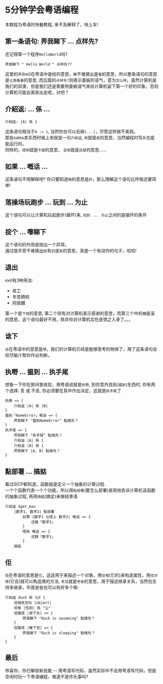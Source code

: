 # 5分钟学会粤语编程
本教程为粤语的快餐教程, 来不及解释了，快上车! 

## 第一条语句: 畀我睇下 ... 点样先?
还记得第一个程序`HelloWorld`吗?
```
畀我睇下 " Hello World " 点样先??
```
这里的`畀`(bei)在粤语中是给的意思，`睇`不难猜出是`看`的意思，所以整条语句的意思是`让我看看`的意思, 而后面的`点样先?`则表示委婉的语气，意为`怎么样`。虽然计算机是我们的奴隶，但是我们还是需要用委婉语气来给计算机留下第一个好的印象，否则计算机可能会离家出走呢，对吧？  

## 介紹返: ... 係 ...
```
介紹返: |A| 係 1
```
这条语句相当于`A := 1`, 当然你也可以去掉`|...|`，尽管这样做不美观。  
那些sales卖东西时候上来就是一句`介紹返`, `係`就是`是`的意思，当然编程时写`系`也是能运行的。  
同样的，`唔係`就是`不是`的意思， `定係`就是`还是`的意思......

## 如果 ... 嘅话 ...
这条语句不用解释吧? 你只要知道`嘅`的意思是`的`，那么理解这个语句比呼吸还要简单!  

## 落操场玩跑步 ... 玩到 ... 为止
这个语句可以让计算机玩起跑步(循环)来, `玩到 ... 为止`之间的是循环的条件

## 掟个 ... 嚟睇下
这个语句的作用是抛出一个异常。  
通过提手旁不难猜出`掟`有`扔`或`丢`的意思，真是一个有动作的句子，哈哈!  

## 退出
exit有3种用法: 
* 收工 
* 辛苦晒啦
* 同我躝  

第一个是`下班`的意思, 第二个则有对计算机表示感谢的意思，而第三个中的`躝`是滚的意思，这个语句最好不用，除非你对计算机实在是恨之入骨了。。。  

## 谂下
`谂`在粤语中的意思是`想`，我们的计算机已经是能够思考的物体了，用了这条语句会绞尽脑汁帮你作出判断。  

## 执嘢 ... 揾到 ... 执手尾
想象一下你在房间里收拾，用粤语说就是`执嘢`, 到你意外找到(`揾到`)东西时, 你有两个选择: 丢 或 不丢, 你必须要在其中作出决定，这就是`执手尾`了.  
```
执嘢 => {
    介紹返 |A| 係 |B|
}
揾到「NameError」嘅话 => {
    畀我睇下 "揾到NameError" 點樣先？
}
执手尾 => {
    畀我睇下 "执手尾" 點樣先？
    介紹返 |A| 係 1
    介紹返 |B| 係 1
    畀我睇下 |A, B| 點樣先？
}
```

## 點部署 ... 搞掂
看过SICP都知道，函数就是定义一个抽象的计算过程.  
一个个函数代表一个个功能，所以用`點部署`(要怎么部署)直观地告诉计算机该函数的抽象过程, 再用`搞掂`(搞定)来做结束语
```
介紹返 $get_max
    |数字1, 数字2| 點部署
        如果 |数字1 比唔上 数字2| 嘅话 => {
            还数「数字2」
        }
        唔係 嘅话 => {
            还数「数字1」
        }
    搞掂
```

## 佢
`佢`在粤语的意思是`它`，这适用于来描述一个对象，用`佢嘅`(它的)来构造属性，用`佢识得`(它会)就可以构造类的方法, `老豆`就是`老爸`的意思，用于描述继承关系，当然也支持多继承，毕竟爸爸也可以有好多个嘛:
```
介紹返 duck 係 乜X {
    佢個老豆叫 |object|
    佢嘅 |性别| 係 "公"
    佢識得 |游下水| => {
        畀我睇下 "Duck is swimming" 點樣先？
    }
    佢識得 |睡下觉| => {
        畀我睇下 "Duck is sleeping" 點樣先？
    }
}
```

## 最后
恭喜你，你已解锁新技能 -- 用粤语写代码，虽然实际中不会用粤语写代码，但是空闲时玩一下粤语编程，难道不是件乐事吗?